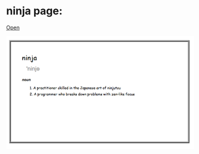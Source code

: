# ninja page:
[Open](https://html-preview.github.io/?url=https://github.com/ahmadlatif1/Pre-Bootcamp-public/blob/main/ninja/ninja.html)

![alt text](https://github.com/ahmadlatif1/Pre-Bootcamp-public/blob/main/ninja/ninjaImage.png?raw=true)

